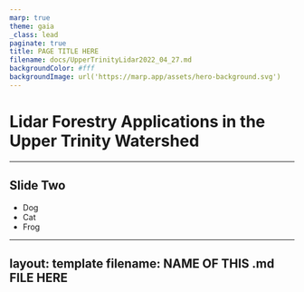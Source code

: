 ```yaml
---
marp: true
theme: gaia
_class: lead
paginate: true
title: PAGE TITLE HERE
filename: docs/UpperTrinityLidar2022_04_27.md
backgroundColor: #fff
backgroundImage: url('https://marp.app/assets/hero-background.svg')
---
```




Lidar Forestry Applications in the Upper Trinity Watershed
=====

---
<!-- backgroundColor: black -->
<!--  color: white -->


## Slide Two


- Dog
- Cat
- Frog

---

layout: template
filename: NAME OF THIS .md FILE HERE
--- 